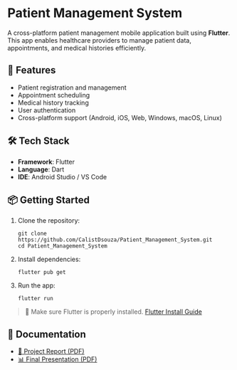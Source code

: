 # Patient Management System

A cross-platform patient management mobile application built using **Flutter**. This app enables healthcare providers to manage patient data, appointments, and medical histories efficiently.

## 🚀 Features

- Patient registration and management  
- Appointment scheduling  
- Medical history tracking  
- User authentication  
- Cross-platform support (Android, iOS, Web, Windows, macOS, Linux)

## 🛠 Tech Stack

- **Framework**: Flutter  
- **Language**: Dart  
- **IDE**: Android Studio / VS Code

## 📦 Getting Started

1. Clone the repository:
   ```
   git clone https://github.com/CalistDsouza/Patient_Management_System.git
   cd Patient_Management_System
   ```

2. Install dependencies:
   ```
   flutter pub get
   ```

3. Run the app:
   ```
   flutter run
   ```

> 📌 Make sure Flutter is properly installed. [Flutter Install Guide](https://flutter.dev/docs/get-started/install)

## 📄 Documentation

- [📘 Project Report (PDF)](./Patient%20Management%20System%20MAPD-722.pdf)  
- [📊 Final Presentation (PDF)](./MAPD%20722%20Final%20Presentation.pdf)


